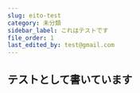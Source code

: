 ```yaml
---
slug: eito-test
category: 未分類
sidebar_label: これはテストです
file_order: 1
last_edited_by: test@gmail.com
---
```

## テストとして書いています
